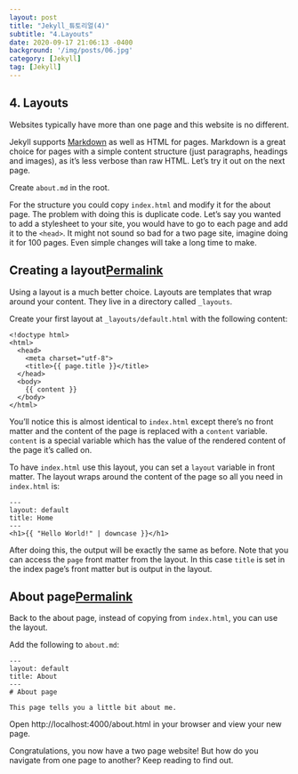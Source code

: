 ```yaml
---
layout: post
title: "Jekyll_튜토리얼(4)"
subtitle: "4.Layouts"
date: 2020-09-17 21:06:13 -0400
background: '/img/posts/06.jpg'
category: [Jekyll]
tag: [Jekyll]
---
```


## 4. Layouts

Websites typically have more than one page and this website is no different.

Jekyll supports [Markdown](https://daringfireball.net/projects/markdown/syntax) as well as HTML for pages. Markdown is a great choice for pages with a simple content structure (just paragraphs, headings and images), as it’s less verbose than raw HTML. Let’s try it out on the next page.

Create `about.md` in the root.

For the structure you could copy `index.html` and modify it for the about page. The problem with doing this is duplicate code. Let’s say you wanted to add a stylesheet to your site, you would have to go to each page and add it to the `<head>`. It might not sound so bad for a two page site, imagine doing it for 100 pages. Even simple changes will take a long time to make.

## Creating a layout[Permalink](https://jekyllrb.com/docs/step-by-step/04-layouts/#creating-a-layout)

Using a layout is a much better choice. Layouts are templates that wrap around your content. They live in a directory called `_layouts`.

Create your first layout at `_layouts/default.html` with the following content:

```
<!doctype html>
<html>
  <head>
    <meta charset="utf-8">
    <title>{{ page.title }}</title>
  </head>
  <body>
    {{ content }}
  </body>
</html>
```

You’ll notice this is almost identical to `index.html` except there’s no front matter and the content of the page is replaced with a `content` variable. `content` is a special variable which has the value of the rendered content of the page it’s called on.

To have `index.html` use this layout, you can set a `layout` variable in front matter. The layout wraps around the content of the page so all you need in `index.html` is:

```
---
layout: default
title: Home
---
<h1>{{ "Hello World!" | downcase }}</h1>
```

After doing this, the output will be exactly the same as before. Note that you can access the `page` front matter from the layout. In this case `title` is set in the index page’s front matter but is output in the layout.

## About page[Permalink](https://jekyllrb.com/docs/step-by-step/04-layouts/#about-page)

Back to the about page, instead of copying from `index.html`, you can use the layout.

Add the following to `about.md`:

```
---
layout: default
title: About
---
# About page

This page tells you a little bit about me.
```

Open http://localhost:4000/about.html in your browser and view your new page.

Congratulations, you now have a two page website! But how do you navigate from one page to another? Keep reading to find out.
